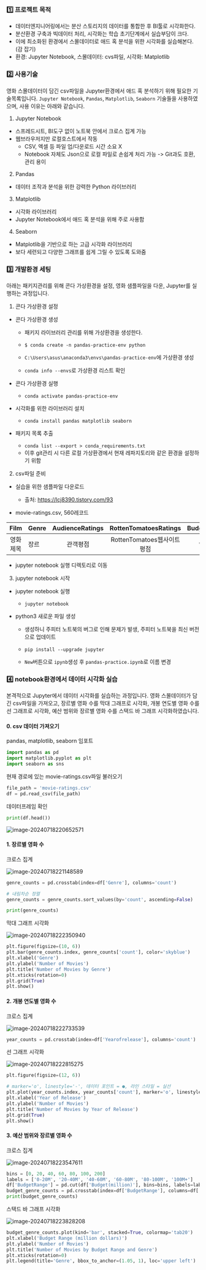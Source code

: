 ### 1️⃣ 프로젝트 목적

- 데이터엔지니어링에서는 분산 스토리지의 데이터를 통합한 후 BI툴로 시각화한다.
- 분산환경 구축과 빅데이터 처리, 시각화는 학습 초기단계에서 실습부담이 크다.
- 이에 최소화된 환경에서 스몰데이터로 애드 혹 분석을 위한 시각화를 실습해본다. (감 잡기)
- 환경: Jupyter Notebook, 스몰데이터: cvs파일, 시각화: Matplotlib



### 2️⃣ 사용기술

영화 스몰데이터이 담긴 csv파일을 Jupyter환경에서 애드 혹 분석하기 위해 필요한 기술목록입니다.
`Jupyter Notebook`, `Pandas`, `Matplotlib`, `Seaborn`
기술들을 사용하였으며, 사용 이유는 아래와 같습니다.


1. Jupyter Notebook
- 스프레드시트, BI도구 없이 노트북 안에서 크로스 집계 가능
- 웹브라우저지만 로컬호스트에서 작동
  - CSV, 엑셀 등 파일 업/다운로드 시간 소요 X
  - Notebook 자체도 Json으로 로컬 파일로 손쉽게 처리 가능 -> Git과도 호환, 관리 용이

2. Pandas
- 데이터 조작과 분석을 위한 강력한 Python 라이브러리

3. Matplotlib
- 시각화 라이브러리
- Jupyter Notebook에서 애드 혹 분석을 위해 주로 사용함

4. Seaborn
- Matplotlib을 기반으로 하는 고급 시각화 라이브러리
- 보다 세련되고 다양한 그래프를 쉽게 그릴 수 있도록 도와줌



### 3️⃣ 개발환경 세팅

아래는 패키지관리를 위해 콘다 가상환경을 설정,
영화 샘플파일을 다운,
Jupyter를 실행하는 과정입니다.



1. 콘다 가상환경 설정

- 콘다 가상환경 생성

  - 패키지 라이브러리 관리를 위해 가상환경을 생성한다.

  - `$ conda create -n pandas-practice-env python`

  - `C:\Users\asus\anaconda3\envs\pandas-practice-env`에 가상환경 생성

  - `conda info --envs`로 가상환경 리스트 확인


- 콘다 가상환경 실행
  - `conda activate pandas-practice-env`


- 시각화를 위한 라이브러리 설치
  - `conda install pandas matplotlib seaborn`



- 패키지 목록 추출
  - `conda list --export > conda_requirements.txt`
  - 이후 git관리 시 다른 로컬 가상환경에서 현재 레파지토리와 같은 환경을 설정하기 위함



2. csv파일 준비
- 실습을 위한 샘플파일 다운로드
  - 출처: https://lcj8390.tistory.com/93

- movie-ratings.csv, 560레코드

|   Film   | Genre | AudienceRatings |    RottenTomatoesRatings    | Budget(million) | Yearofrelease |
| :------: | ----- | :-------------: | :-------------------------: | :-------------: | :-----------: |
| 영화제목 | 장르  |    관객평점     | RottenTomatoes웹사이트 평점 |    영화예산     |   개봉연도    |


- jupyter notebook 실행 디렉토리로 이동


3. jupyter notebook 시작

- jupyter notebook 실행

  - `jupyter notebook`

- python3 새로운 파일 생성

  - 생성하니 주피터 노트북의 버그로 인해 문제가 발생, 주피터 노트북을 최신 버전으로 업데이트

  - `pip install --upgrade jupyter`

  - `New`버튼으로 `ipynb`생성 후 `pandas-practice.ipynb`로 이름 변경



### 4️⃣ notebook환경에서 데이터 시각화 실습

본격적으로 Jupyter에서 데이터 시각화를 실습하는 과정입니다.
영화 스몰데이터가 담긴 csv파일을 가져오고,
장르별 영화 수를 막대 그래프로 시각화,
개봉 연도별 영화 수를 선 그래프로 시각화,
예산 범위와 장르별 영화 수를 스택드 바 그래프 시각화하였습니다.


#### 0. csv 데이터 가져오기

pandas, matplotlib, seaborn 임포트
```python
import pandas as pd
import matplotlib.pyplot as plt
import seaborn as sns
```



현재 경로에 있는 movie-ratings.csv파일 불러오기

```python
file_path = 'movie-ratings.csv'
df = pd.read_csv(file_path)
```



데이터프레임 확인

```python
print(df.head())
```

![image-20240718220652571](img/image-20240718220652571.png)



#### 1. 장르별 영화 수

크로스 집계

![image-20240718221148589](img/image-20240718221148589.png)

```python
genre_counts = pd.crosstab(index=df['Genre'], columns='count')

# 내림차순 정렬
genre_counts = genre_counts.sort_values(by='count', ascending=False)

print(genre_counts)
```



막대 그래프 시각화

![image-20240718222350940](img/image-20240718222350940.png)

```python
plt.figure(figsize=(10, 6))
plt.bar(genre_counts.index, genre_counts['count'], color='skyblue')
plt.xlabel('Genre')
plt.ylabel('Number of Movies')
plt.title('Number of Movies by Genre')
plt.xticks(rotation=0)
plt.grid(True)
plt.show()
```



#### 2. 개봉 연도별 영화 수 

크로스 집계

![image-20240718222733539](img/image-20240718222733539.png)

```python
year_counts = pd.crosstab(index=df['Yearofrelease'], columns='count')
```



선 그래프 시각화

![image-20240718222815275](img/image-20240718222815275.png)

```python
plt.figure(figsize=(12, 6))

# marker='o', linestyle='-', 데이터 포인트 = ●, 라인 스타일 = 실선
plt.plot(year_counts.index, year_counts['count'], marker='o', linestyle='-', color='green')
plt.xlabel('Year of Release')
plt.ylabel('Number of Movies')
plt.title('Number of Movies by Year of Release')
plt.grid(True)
plt.show()
```





#### 3. 예산 범위와 장르별 영화 수

크로스 집계

![image-20240718223547611](img/image-20240718223547611.png)

```python
bins = [0, 20, 40, 60, 80, 100, 200]
labels = ['0-20M', '20-40M', '40-60M', '60-80M', '80-100M', '100M+']
df['BudgetRange'] = pd.cut(df['Budget(million)'], bins=bins, labels=labels)
budget_genre_counts = pd.crosstab(index=df['BudgetRange'], columns=df['Genre'])
print(budget_genre_counts)
```



스택드 바 그래프 시각화

![image-20240718223828208](img/image-20240718223828208.png)

```python
budget_genre_counts.plot(kind='bar', stacked=True, colormap='tab20')
plt.xlabel('Budget Range (million dollars)')
plt.ylabel('Number of Movies')
plt.title('Number of Movies by Budget Range and Genre')
plt.xticks(rotation=0)
plt.legend(title='Genre', bbox_to_anchor=(1.05, 1), loc='upper left')
```

